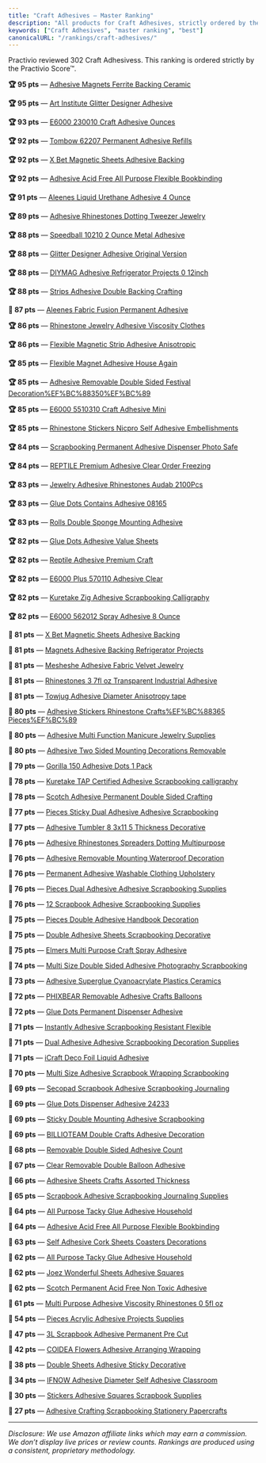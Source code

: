 ```yaml
---
title: "Craft Adhesives — Master Ranking"
description: "All products for Craft Adhesives, strictly ordered by the Practivio Score™."
keywords: ["Craft Adhesives", "master ranking", "best"]
canonicalURL: "/rankings/craft-adhesives/"
---
```


Practivio reviewed 302 Craft Adhesivess. This ranking is ordered strictly by the Practivio Score™.

**🏆 95 pts** — [Adhesive Magnets Ferrite Backing Ceramic](/products/adhesive-magnets-ferrite-backing-ceramic-B07F79TQ1J/)

**🏆 95 pts** — [Art Institute Glitter Designer Adhesive](/products/art-institute-glitter-designer-adhesive-B073VQQW2P/)

**🏆 93 pts** — [E6000 230010 Craft Adhesive Ounces](/products/e6000-230010-craft-adhesive-ounces-B007TSYNG8/)

**🏆 92 pts** — [Tombow 62207 Permanent Adhesive Refills](/products/tombow-62207-permanent-adhesive-refills-B002UCPBVY/)

**🏆 92 pts** — [X Bet Magnetic Sheets Adhesive Backing](/products/x-bet-magnetic-sheets-adhesive-backing-B0D6QZPW3S/)

**🏆 92 pts** — [Adhesive Acid Free All Purpose Flexible Bookbinding](/products/adhesive-acid-free-all-purpose-flexible-bookbinding-B07HJTKZ2K/)

**🏆 91 pts** — [Aleenes Liquid Urethane Adhesive 4 Ounce](/products/aleenes-liquid-urethane-adhesive-4-ounce-B00KD6YW46/)

**🏆 89 pts** — [Adhesive Rhinestones Dotting Tweezer Jewelry](/products/adhesive-rhinestones-dotting-tweezer-jewelry-B09Y67FY24/)

**🏆 88 pts** — [Speedball 10210 2 Ounce Metal Adhesive](/products/speedball-10210-2-ounce-metal-adhesive-B00083KPCW/)

**🏆 88 pts** — [Glitter Designer Adhesive Original Version](/products/glitter-designer-adhesive-original-version-B074HKPG2K/)

**🏆 88 pts** — [DIYMAG Adhesive Refrigerator Projects 0 12inch](/products/diymag-adhesive-refrigerator-projects-0-12inch-B0BDFFCSKT/)

**🏆 88 pts** — [Strips Adhesive Double Backing Crafting](/products/strips-adhesive-double-backing-crafting-B0CGVN9SL1/)

**💎 87 pts** — [Aleenes Fabric Fusion Permanent Adhesive](/products/aleenes-fabric-fusion-permanent-adhesive-B00178QSE6/)

**🏆 86 pts** — [Rhinestone Jewelry Adhesive Viscosity Clothes](/products/rhinestone-jewelry-adhesive-viscosity-clothes-B09SL5LT8W/)

**🏆 86 pts** — [Flexible Magnetic Strip Adhesive Anisotropic](/products/flexible-magnetic-strip-adhesive-anisotropic-B078SVG2CC/)

**🏆 85 pts** — [Flexible Magnet Adhesive House Again](/products/flexible-magnet-adhesive-house-again-B072J32NP3/)

**🏆 85 pts** — [Adhesive Removable Double Sided Festival Decoration%EF%BC%88350%EF%BC%89](/products/adhesive-removable-double-sided-festival-decorationefbc88350efbc89-B08TVTSGKH/)

**🏆 85 pts** — [E6000 5510310 Craft Adhesive Mini](/products/e6000-5510310-craft-adhesive-mini-B00CB3BZBW/)

**🏆 85 pts** — [Rhinestone Stickers Nicpro Self Adhesive Embellishments](/products/rhinestone-stickers-nicpro-self-adhesive-embellishments-B0771MPKQD/)

**🏆 84 pts** — [Scrapbooking Permanent Adhesive Dispenser Photo Safe](/products/scrapbooking-permanent-adhesive-dispenser-photo-safe-B09WYLLX4V/)

**🏆 84 pts** — [REPTILE Premium Adhesive Clear Order Freezing](/products/reptile-premium-adhesive-clear-order-freezing-B07YSPBSWS/)

**🏆 83 pts** — [Jewelry Adhesive Rhinestones Audab 2100Pcs](/products/jewelry-adhesive-rhinestones-audab-2100pcs-B09XVCY9CL/)

**🏆 83 pts** — [Glue Dots Contains Adhesive 08165](/products/glue-dots-contains-adhesive-08165-B0011N832C/)

**🏆 83 pts** — [Rolls Double Sponge Mounting Adhesive](/products/rolls-double-sponge-mounting-adhesive-B07R8TYSTX/)

**🏆 82 pts** — [Glue Dots Adhesive Value Sheets](/products/glue-dots-adhesive-value-sheets-B0042SWOSW/)

**🏆 82 pts** — [Reptile Adhesive Premium Craft](/products/reptile-adhesive-premium-craft-B07581F8YT/)

**🏆 82 pts** — [E6000 Plus 570110 Adhesive Clear](/products/e6000-plus-570110-adhesive-clear-B07QJDJYC6/)

**🏆 82 pts** — [Kuretake Zig Adhesive Scrapbooking Calligraphy](/products/kuretake-zig-adhesive-scrapbooking-calligraphy-B07BKY2KF1/)

**🏆 82 pts** — [E6000 562012 Spray Adhesive 8 Ounce](/products/e6000-562012-spray-adhesive-8-ounce-B00C0YOGEU/)

**🛒 81 pts** — [X Bet Magnetic Sheets Adhesive Backing](/products/x-bet-magnetic-sheets-adhesive-backing-B0D6QVFXWD/)

**🛒 81 pts** — [Magnets Adhesive Backing Refrigerator Projects](/products/magnets-adhesive-backing-refrigerator-projects-B09VNVGHHS/)

**🛒 81 pts** — [Mesheshe Adhesive Fabric Velvet Jewelry](/products/mesheshe-adhesive-fabric-velvet-jewelry-B09H7BRBQJ/)

**🛒 81 pts** — [Rhinestones 3 7fl oz Transparent Industrial Adhesive](/products/rhinestones-3-7fl-oz-transparent-industrial-adhesive-B0B1HZ4M24/)

**🛒 81 pts** — [Towjug Adhesive Diameter Anisotropy tape](/products/towjug-adhesive-diameter-anisotropy-tape-B0CQLKP7C4/)

**🛒 80 pts** — [Adhesive Stickers Rhinestone Crafts%EF%BC%88365 Pieces%EF%BC%89](/products/adhesive-stickers-rhinestone-craftsefbc88365-piecesefbc89-B07N63KTTF/)

**🛒 80 pts** — [Adhesive Multi Function Manicure Jewelry Supplies](/products/adhesive-multi-function-manicure-jewelry-supplies-B08CB1NWJ6/)

**🛒 80 pts** — [Adhesive Two Sided Mounting Decorations Removable](/products/adhesive-two-sided-mounting-decorations-removable-B0CQ53BSWL/)

**🛒 79 pts** — [Gorilla 150 Adhesive Dots 1 Pack](/products/gorilla-150-adhesive-dots-1-pack-B08NTVCJGW/)

**🛒 78 pts** — [Kuretake TAP Certified Adhesive Scrapbooking calligraphy](/products/kuretake-tap-certified-adhesive-scrapbooking-calligraphy-B07XWR6LH8/)

**🛒 78 pts** — [Scotch Adhesive Permanent Double Sided Crafting](/products/scotch-adhesive-permanent-double-sided-crafting-B00NHVDIC6/)

**🛒 77 pts** — [Pieces Sticky Dual Adhesive Adhesive Scrapbooking](/products/pieces-sticky-dual-adhesive-adhesive-scrapbooking-B08B3MQMHF/)

**🛒 77 pts** — [Adhesive Tumbler 8 3x11 5 Thickness Decorative](/products/adhesive-tumbler-8-3x11-5-thickness-decorative-B0B11ZM2P3/)

**🛒 76 pts** — [Adhesive Rhinestones Spreaders Dotting Multipurpose](/products/adhesive-rhinestones-spreaders-dotting-multipurpose-B0BX8XCYQD/)

**🛒 76 pts** — [Adhesive Removable Mounting Waterproof Decoration](/products/adhesive-removable-mounting-waterproof-decoration-B0CP2CQ6ZP/)

**🛒 76 pts** — [Permanent Adhesive Washable Clothing Upholstery](/products/permanent-adhesive-washable-clothing-upholstery-B0DDQ4K3VC/)

**🛒 76 pts** — [Pieces Dual Adhesive Adhesive Scrapbooking Supplies](/products/pieces-dual-adhesive-adhesive-scrapbooking-supplies-B08723T63P/)

**🛒 76 pts** — [12 Scrapbook Adhesive Scrapbooking Supplies](/products/12-scrapbook-adhesive-scrapbooking-supplies-B0DXZS9KJV/)

**🛒 75 pts** — [Pieces Double Adhesive Handbook Decoration](/products/pieces-double-adhesive-handbook-decoration-B09YD2KTYZ/)

**🛒 75 pts** — [Double Adhesive Sheets Scrapbooking Decorative](/products/double-adhesive-sheets-scrapbooking-decorative-B09W9J2123/)

**🛒 75 pts** — [Elmers Multi Purpose Craft Spray Adhesive](/products/elmers-multi-purpose-craft-spray-adhesive-B0032JUJJ8/)

**🛒 74 pts** — [Multi Size Double Sided Adhesive Photography Scrapbooking](/products/multi-size-double-sided-adhesive-photography-scrapbooking-B0BWDSJSY6/)

**🛒 73 pts** — [Adhesive Superglue Cyanoacrylate Plastics Ceramics](/products/adhesive-superglue-cyanoacrylate-plastics-ceramics-B0DMJJHPQR/)

**🛒 72 pts** — [PHIXBEAR Removable Adhesive Crafts Balloons](/products/phixbear-removable-adhesive-crafts-balloons-B0C361RYK5/)

**🛒 72 pts** — [Glue Dots Permanent Dispenser Adhesive](/products/glue-dots-permanent-dispenser-adhesive-B004OKTTWM/)

**🛒 71 pts** — [Instantly Adhesive Scrapbooking Resistant Flexible](/products/instantly-adhesive-scrapbooking-resistant-flexible-B09TR5TXYR/)

**🛒 71 pts** — [Dual Adhesive Adhesive Scrapbooking Decoration Supplies](/products/dual-adhesive-adhesive-scrapbooking-decoration-supplies-B08PD996D1/)

**🛒 71 pts** — [iCraft Deco Foil Liquid Adhesive](/products/icraft-deco-foil-liquid-adhesive-B00SW6KEV4/)

**🛒 70 pts** — [Multi Size Adhesive Scrapbook Wrapping Scrapbooking](/products/multi-size-adhesive-scrapbook-wrapping-scrapbooking-B0BPS4V3TG/)

**🛒 69 pts** — [Secopad Scrapbook Adhesive Scrapbooking Journaling](/products/secopad-scrapbook-adhesive-scrapbooking-journaling-B0F2FQHRFZ/)

**🚫 69 pts** — [Glue Dots Dispenser Adhesive 24233](/products/glue-dots-dispenser-adhesive-24233-B006MWVO2S/)

**🚫 69 pts** — [Sticky Double Mounting Adhesive Scrapbooking](/products/sticky-double-mounting-adhesive-scrapbooking-B08TTBQHWN/)

**🚫 69 pts** — [BILLIOTEAM Double Crafts Adhesive Decoration](/products/billioteam-double-crafts-adhesive-decoration-B09BJF722P/)

**🚫 68 pts** — [Removable Double Sided Adhesive Count](/products/removable-double-sided-adhesive-count-B0DSVKYSHZ/)

**🚫 67 pts** — [Clear Removable Double Balloon Adhesive](/products/clear-removable-double-balloon-adhesive-B0BJZG6YBV/)

**🚫 66 pts** — [Adhesive Sheets Crafts Assorted Thickness](/products/adhesive-sheets-crafts-assorted-thickness-B0D5ZNLN8W/)

**🚫 65 pts** — [Scrapbook Adhesive Scrapbooking Journaling Supplies](/products/scrapbook-adhesive-scrapbooking-journaling-supplies-B0F1FXPRQC/)

**🚫 64 pts** — [All Purpose Tacky Glue Adhesive Household](/products/all-purpose-tacky-glue-adhesive-household-B0CLVVJRSM/)

**🚫 64 pts** — [Adhesive Acid Free All Purpose Flexible Bookbinding](/products/adhesive-acid-free-all-purpose-flexible-bookbinding-B0DW45N11C/)

**🚫 63 pts** — [Self Adhesive Cork Sheets Coasters Decorations](/products/self-adhesive-cork-sheets-coasters-decorations-B0DM97VBDF/)

**🚫 62 pts** — [All Purpose Tacky Glue Adhesive Household](/products/all-purpose-tacky-glue-adhesive-household-B0CJCMFRK5/)

**🚫 62 pts** — [Joez Wonderful Sheets Adhesive Squares](/products/joez-wonderful-sheets-adhesive-squares-B0D1BYTYWD/)

**🚫 62 pts** — [Scotch Permanent Acid Free Non Toxic Adhesive](/products/scotch-permanent-acid-free-non-toxic-adhesive-B000BL25J2/)

**🚫 61 pts** — [Multi Purpose Adhesive Viscosity Rhinestones 0 5fl oz](/products/multi-purpose-adhesive-viscosity-rhinestones-0-5fl-oz-B0FF3H3D8X/)

**🚫 54 pts** — [Pieces Acrylic Adhesive Projects Supplies](/products/pieces-acrylic-adhesive-projects-supplies-B0BXSVHYLP/)

**🚫 47 pts** — [3L Scrapbook Adhesive Permanent Pre Cut](/products/3l-scrapbook-adhesive-permanent-pre-cut-B0013AIDEG/)

**🚫 42 pts** — [COIDEA Flowers Adhesive Arranging Wrapping](/products/coidea-flowers-adhesive-arranging-wrapping-B0F93NKY3J/)

**🚫 38 pts** — [Double Sheets Adhesive Sticky Decorative](/products/double-sheets-adhesive-sticky-decorative-B09DD2KN3C/)

**🚫 34 pts** — [IFNOW Adhesive Diameter Self Adhesive Classroom](/products/ifnow-adhesive-diameter-self-adhesive-classroom-B0CJY3XVXV/)

**🚫 30 pts** — [Stickers Adhesive Squares Scrapbook Supplies](/products/stickers-adhesive-squares-scrapbook-supplies-B0F7PRHDWQ/)

**🚫 27 pts** — [Adhesive Crafting Scrapbooking Stationery Papercrafts](/products/adhesive-crafting-scrapbooking-stationery-papercrafts-B0DKFRKVLV/)

---
_Disclosure: We use Amazon affiliate links which may earn a commission. We don’t display live prices or review counts. Rankings are produced using a consistent, proprietary methodology._
